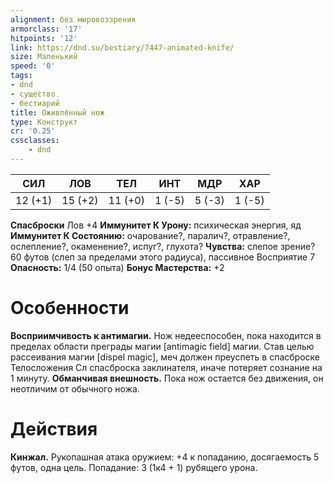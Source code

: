 ```yaml
---
alignment: без мировоззрения
armorclass: '17'
hitpoints: '12'
link: https://dnd.su/bestiary/7447-animated-knife/
size: Маленький
speed: '0'
tags:
- dnd
- существо
- бестиарий
title: Оживлённый нож
type: Конструкт
cr: '0.25'
cssclasses:
    - dnd
---
```



| СИЛ | ЛОВ | ТЕЛ | ИНТ | МДР | ХАР |
|---|---|---|---|---|---|
| 12 (+1) | 15 (+2) | 11 (+0) | 1 (-5) | 5 (-3) | 1 (-5) |
**Спасброски** Лов +4
**Иммунитет К Урону:** психическая энергия, яд
**Иммунитет К Состоянию:** очарование?, паралич?, отравление?, ослепление?, окаменение?, испуг?, глухота?
**Чувства:** слепое зрение? 60 футов (слеп за пределами этого радиуса), пассивное Восприятие 7
**Опасность:** 1/4 (50 опыта)
**Бонус Мастерства:** +2


# Особенности
**Восприимчивость к антимагии.** Нож недееспособен, пока находится в пределах области преграды магии [antimagic field] магии. Став целью рассеивания магии [dispel magic], меч должен преуспеть в спасброске Телосложения Сл спасброска заклинателя, иначе потеряет сознание на 1 минуту.
**Обманчивая внешность.** Пока нож остается без движения, он неотличим от обычного ножа.


# Действия
**Кинжал.** Рукопашная атака оружием: +4 к попаданию, досягаемость 5 футов, одна цель. Попадание: 3 (1к4 + 1) рубящего урона.